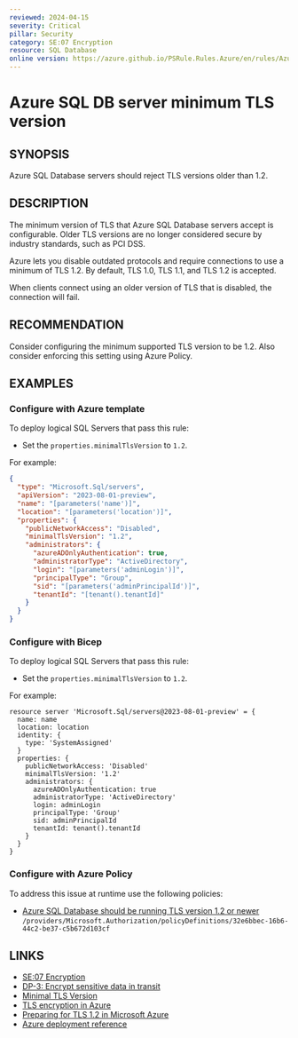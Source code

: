 ```yaml
---
reviewed: 2024-04-15
severity: Critical
pillar: Security
category: SE:07 Encryption
resource: SQL Database
online version: https://azure.github.io/PSRule.Rules.Azure/en/rules/Azure.SQL.MinTLS/
---
```


# Azure SQL DB server minimum TLS version

## SYNOPSIS

Azure SQL Database servers should reject TLS versions older than 1.2.

## DESCRIPTION

The minimum version of TLS that Azure SQL Database servers accept is configurable.
Older TLS versions are no longer considered secure by industry standards, such as PCI DSS.

Azure lets you disable outdated protocols and require connections to use a minimum of TLS 1.2.
By default, TLS 1.0, TLS 1.1, and TLS 1.2 is accepted.

When clients connect using an older version of TLS that is disabled, the connection will fail.

## RECOMMENDATION

Consider configuring the minimum supported TLS version to be 1.2.
Also consider enforcing this setting using Azure Policy.

## EXAMPLES

### Configure with Azure template

To deploy logical SQL Servers that pass this rule:

- Set the `properties.minimalTlsVersion` to `1.2`.

For example:

```json
{
  "type": "Microsoft.Sql/servers",
  "apiVersion": "2023-08-01-preview",
  "name": "[parameters('name')]",
  "location": "[parameters('location')]",
  "properties": {
    "publicNetworkAccess": "Disabled",
    "minimalTlsVersion": "1.2",
    "administrators": {
      "azureADOnlyAuthentication": true,
      "administratorType": "ActiveDirectory",
      "login": "[parameters('adminLogin')]",
      "principalType": "Group",
      "sid": "[parameters('adminPrincipalId')]",
      "tenantId": "[tenant().tenantId]"
    }
  }
}
```

### Configure with Bicep

To deploy logical SQL Servers that pass this rule:

- Set the `properties.minimalTlsVersion` to `1.2`.

For example:

```bicep
resource server 'Microsoft.Sql/servers@2023-08-01-preview' = {
  name: name
  location: location
  identity: {
    type: 'SystemAssigned'
  }
  properties: {
    publicNetworkAccess: 'Disabled'
    minimalTlsVersion: '1.2'
    administrators: {
      azureADOnlyAuthentication: true
      administratorType: 'ActiveDirectory'
      login: adminLogin
      principalType: 'Group'
      sid: adminPrincipalId
      tenantId: tenant().tenantId
    }
  }
}
```

<!-- external:avm avm/res/sql/server minimalTlsVersion -->

### Configure with Azure Policy

To address this issue at runtime use the following policies:

- [Azure SQL Database should be running TLS version 1.2 or newer](https://github.com/Azure/azure-policy/blob/master/built-in-policies/policyDefinitions/SQL/SqlServer_MiniumTLSVersion_Audit.json)
  `/providers/Microsoft.Authorization/policyDefinitions/32e6bbec-16b6-44c2-be37-c5b672d103cf`

## LINKS

- [SE:07 Encryption](https://learn.microsoft.com/azure/well-architected/security/encryption#data-in-transit)
- [DP-3: Encrypt sensitive data in transit](https://learn.microsoft.com/security/benchmark/azure/baselines/azure-sql-security-baseline#dp-3-encrypt-sensitive-data-in-transit)
- [Minimal TLS Version](https://learn.microsoft.com/azure/azure-sql/database/connectivity-settings#minimal-tls-version)
- [TLS encryption in Azure](https://learn.microsoft.com/azure/security/fundamentals/encryption-overview#tls-encryption-in-azure)
- [Preparing for TLS 1.2 in Microsoft Azure](https://azure.microsoft.com/updates/azuretls12/)
- [Azure deployment reference](https://learn.microsoft.com/azure/templates/microsoft.sql/servers)
